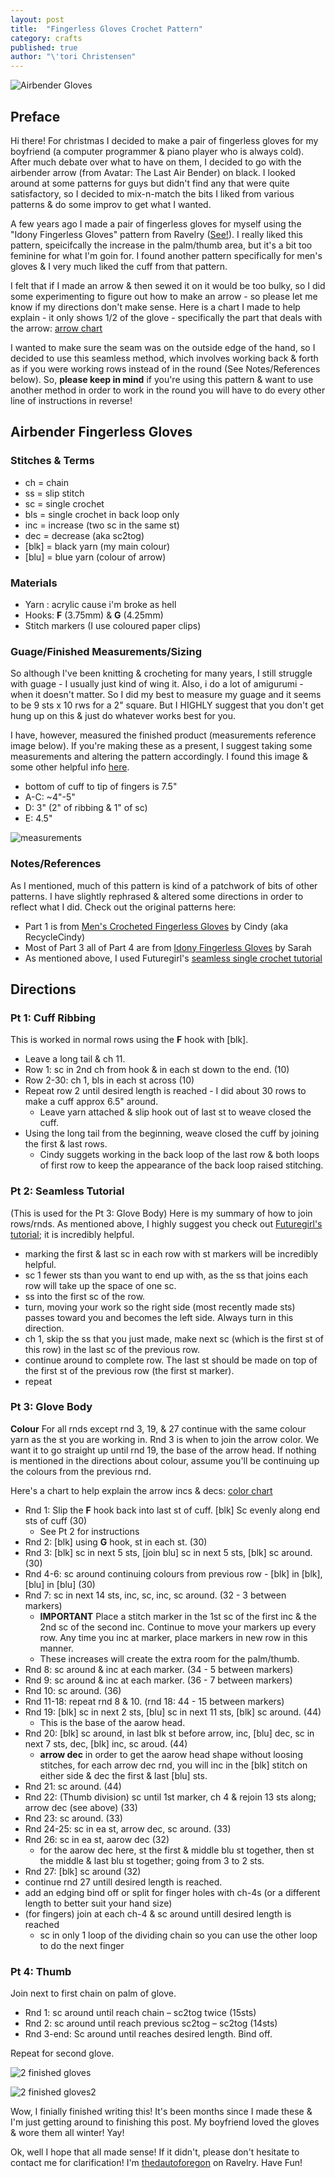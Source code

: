 ```yaml
---
layout: post
title:  "Fingerless Gloves Crochet Pattern"
category: crafts
published: true
author: "\'tori Christensen"
---
```


![Airbender Gloves](../../../../static/img/Posts/Gloves/gloves2.jpg)

## Preface

Hi there! For christmas I decided to make a pair of fingerless gloves for my boyfriend (a computer programmer & piano player who is always cold). After much debate over what to have on them, I decided to go with the airbender arrow (from Avatar: The Last Air Bender) on black. I looked around at some patterns for guys but didn't find any that were quite satisfactory, so I decided to mix-n-match the bits I liked from various patterns & do some improv to get what I wanted.

A few years ago I made a pair of fingerless gloves for myself using the "Idony Fingerless Gloves" pattern from Ravelry ([See!](http://www.ravelry.com/projects/thedautoforegon/idony-fingerless-gloves)). I really liked this pattern, speicifcally the increase in the palm/thumb area, but it's a bit too feminine for what I'm goin for. I found another pattern specifically for men's gloves & I very much liked the cuff from that pattern.

I felt that if I made an arrow & then sewed it on it would be too bulky, so I did some experimenting to figure out how to make an arrow - so please let me know if my directions don't make sense. Here is a chart I made to help explain - it only shows 1/2 of the glove - specifically the part that deals with the arrow: [arrow chart](../../../../static/img/Posts/Gloves/arrow-chart.png)

I wanted to make sure the seam was on the outside edge of the hand, so I decided to use this seamless method, which involves working back & forth as if you were working rows instead of in the round (See Notes/References below). So, **please keep in mind** if you're using this pattern & want to use another method in order to work in the round you will have to do every other line of instructions in reverse!

## Airbender Fingerless Gloves

### Stitches & Terms

* ch = chain
* ss = slip stitch
* sc = single crochet
* bls = single crochet in back loop only
* inc = increase (two sc in the same st)
* dec = decrease (aka sc2tog)
* [blk] = black yarn (my main colour)
* [blu] = blue yarn (colour of arrow)

### Materials

* Yarn : acrylic cause i'm broke as hell
* Hooks: **F** (3.75mm) & **G** (4.25mm)
* Stitch markers (I use coloured paper clips)

### Guage/Finished Measurements/Sizing

So although I've been knitting & crocheting for many years, I still struggle with guage - I usually just kind of wing it. Also, i do a lot of amigurumi - when it doesn't matter. So I did my best to measure my guage and it seems to be 9 sts x 10 rws for a 2" square. But I HIGHLY suggest that you don't get hung up on this & just do whatever works best for you.

I have, however, measured the finished product (measurements reference image below). If you're making these as a present, I suggest taking some measurements and altering the pattern accordingly. I found this image & some other helpful info [here](http://bynumber19.com/2013/03/18/tutorial-measurements-fingerles-crochet-mittens/).

* bottom of cuff to tip of fingers is 7.5"
* A-C: ~4"-5"
* D: 3" (2" of ribbing & 1" of sc)
* E: 4.5"

![measurements](http://i1.wp.com/bynumber19.com/wp-content/uploads/2013/03/Mittens-Measurement-p.jpg)

### Notes/References

As I mentioned, much of this pattern is kind of a patchwork of bits of other patterns. I have slightly rephrased & altered some directions in order to reflect what I did. Check out the original patterns here:

  * Part 1 is from [Men's Crocheted Fingerless Gloves](http://www.myrecycledbags.com/2012/01/02/mens-crocheted-fingerless-gloves/) by Cindy (aka RecycleCindy)
  * Most of Part 3 all of Part 4 are from [Idony Fingerless Gloves](http://www.ravelry.com/patterns/library/idony-fingerless-gloves) by Sarah
  * As mentioned above, I used Futuregirl's [seamless single crochet tutorial](http://www.futuregirl.com/craft_blog/2009/1/tutorial-seamless-single-crochet-better.aspx)

## Directions

### Pt 1: Cuff Ribbing

This is worked in normal rows using the **F** hook with [blk].

- Leave a long tail & ch 11.
- Row 1: sc in 2nd ch from hook & in each st down to the end. (10)
- Row 2-30: ch 1, bls in each st across (10)
- Repeat row 2 until desired length is reached - I did about 30 rows to make a cuff approx 6.5" around.
  - Leave yarn attached & slip hook out of last st to weave closed the cuff.
- Using the long tail from the beginning, weave closed the cuff by joining the first & last rows.
  - Cindy suggets working in the back loop of the last row & both loops of first row to keep the appearance of the back loop raised stitching.

### Pt 2: Seamless Tutorial

(This is used for the Pt 3: Glove Body) Here is my summary of how to join rows/rnds. As mentioned above, I highly suggest you check out [Futuregirl's tutorial](http://www.futuregirl.com/craft_blog/2009/1/tutorial-seamless-single-crochet-better.aspx); it is incredibly helpful.

  * marking the first & last sc in each row with st markers will be incredibly helpful.
  * sc 1 fewer sts than you want to end up with, as the ss that joins each row will take up the space of one sc.
  * ss into the first sc of the row.
  * turn, moving your work so the right side (most recently made sts) passes toward you and becomes the left side. Always turn in this direction.
  * ch 1, skip the ss that you just made, make next sc (which is the first st of this row) in the last sc of the previous row.
  * continue around to complete row. The last st should be made on top of the first st of the previous row (the first st marker).
  * repeat

### Pt 3: Glove Body

**Colour** For all rnds except rnd 3, 19, & 27 continue with the same colour yarn as the st you are working in. Rnd 3 is when to join the arrow color. We want it to go straight up until rnd 19, the base of the arrow head. If nothing is mentioned in the directions about colour, assume you'll be continuing up the colours from the previous rnd.

Here's a chart to help explain the arrow incs & decs: [color chart](../../../../static/img/Posts/Gloves/arrow-chart.png)

- Rnd 1: Slip the **F** hook back into last st of cuff. [blk] Sc evenly along end sts of cuff (30)
  - See Pt 2 for instructions
- Rnd 2: [blk] using **G** hook, st in each st. (30)
- Rnd 3: [blk] sc in next 5 sts, [join blu] sc in next 5 sts, [blk] sc around. (30)
- Rnd 4-6: sc around continuing colours from previous row - [blk] in [blk], [blu] in [blu] (30)
- Rnd 7: sc in next 14 sts, inc, sc, inc, sc around. (32 - 3 between markers)
    - **IMPORTANT**  Place a stitch marker in the 1st sc of the first inc & the 2nd sc of the second inc. Continue to move your markers up every row. Any time you inc at marker, place markers in new row in this manner.
    - These increases will create the extra room for the palm/thumb.
- Rnd 8: sc around & inc at each marker. (34 - 5 between markers)
- Rnd 9: sc around & inc at each marker. (36 - 7 between markers)
- Rnd 10: sc around. (36)
- Rnd 11-18: repeat rnd 8 & 10. (rnd 18: 44 - 15 between markers)
- Rnd 19: [blk] sc in next 2 sts, [blu] sc in next 11 sts, [blk] sc around. (44)
  - This is the base of the aarow head.
- Rnd 20: [blk] sc around, in last blk st before arrow, inc, [blu] dec, sc in next 7 sts, dec, [blk] inc, sc aroud. (44)
  - **arrow dec** in order to get the aarow head shape without loosing stitches, for each arrow dec rnd, you will inc in the [blk] stitch on either side & dec the first & last [blu] sts.
- Rnd 21: sc around. (44)
- Rnd 22: (Thumb division) sc until 1st marker, ch 4 & rejoin 13 sts along; arrow dec (see above) (33)
- Rnd 23: sc around. (33)
- Rnd 24-25: sc in ea st, arrow dec, sc around. (33)
- Rnd 26: sc in ea st, aarow dec (32)
  - for the aarow dec here, st the first & middle blu st together, then st the middle & last blu st together; going from 3 to 2 sts.
- Rnd 27: [blk] sc around (32)
- continue rnd 27 untill desired length is reached.
- add an edging bind off or split for finger holes with ch-4s (or a different length to better suit your hand size)
- (for fingers) join at each ch-4 & sc around untill desired length is reached
  - sc in only 1 loop of the dividing chain so you can use the other loop to do the next finger

### Pt 4: Thumb
Join next to first chain on palm of glove.

- Rnd 1: sc around until reach chain – sc2tog twice (15sts)
- Rnd 2: sc around until reach previous sc2tog – sc2tog (14sts)
- Rnd 3-end: Sc around until reaches desired length. Bind off.

Repeat for second glove.

![2 finished gloves](../../../../static/img/Posts/Gloves/gloves1.jpg)

![2 finished gloves2](../../../../static/img/Posts/Gloves/gloves3.jpg)

Wow, I finially finished writing this! It's been months since I made these & I'm just getting around to finishing this post. My boyfriend loved the gloves & wore them all winter! Yay!

Ok, well I hope that all made sense! If it didn't, please don't hesitate to contact me for clarification! I'm [thedautoforegon](http://www.ravelry.com/people/thedautoforegon) on Ravelry. Have Fun!
